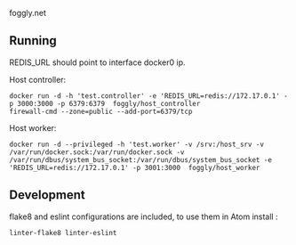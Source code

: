 foggly.net

## Running

REDIS_URL should point to interface docker0 ip.

Host controller:

    docker run -d -h 'test.controller' -e 'REDIS_URL=redis://172.17.0.1' -p 3000:3000 -p 6379:6379  foggly/host_controller
    firewall-cmd --zone=public --add-port=6379/tcp

Host worker:

    docker run -d --privileged -h 'test.worker' -v /srv:/host_srv -v /var/run/docker.sock:/var/run/docker.sock -v /var/run/dbus/system_bus_socket:/var/run/dbus/system_bus_socket -e 'REDIS_URL=redis://172.17.0.1' -p 3001:3000  foggly/host_worker

## Development
flake8 and eslint configurations are included, to use them in Atom install :

    linter-flake8 linter-eslint
